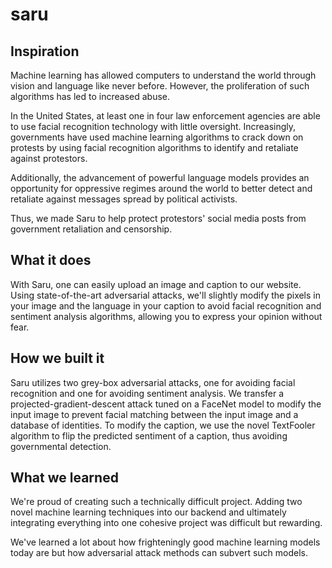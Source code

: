 # saru

## Inspiration

Machine learning has allowed computers to understand the world through vision and language like never before. However, the proliferation of such algorithms has led to increased abuse. 

In the United States, at least one in four law enforcement agencies are able to use facial recognition technology with little oversight. Increasingly, governments have used machine learning algorithms to crack down on protests by using facial recognition algorithms to identify and retaliate against protestors.

Additionally, the advancement of powerful language models provides an opportunity for oppressive regimes around the world to better detect and retaliate against messages spread by political activists.

Thus, we made Saru to help protect protestors' social media posts from government retaliation and censorship. 

## What it does

With Saru, one can easily upload an image and caption to our website. Using state-of-the-art adversarial attacks, we'll slightly modify the pixels in your image and the language in your caption to avoid facial recognition and sentiment analysis algorithms, allowing you to express your opinion without fear. 

## How we built it

Saru utilizes two grey-box adversarial attacks, one for avoiding facial recognition and one for avoiding sentiment analysis. We transfer a projected-gradient-descent attack tuned on a FaceNet model to modify the input image to prevent facial matching between the input image and a database of identities. To modify the caption, we use the novel TextFooler algorithm to flip the predicted sentiment of a caption, thus avoiding governmental detection.

## What we learned

We're proud of creating such a technically difficult project. Adding two novel machine learning techniques into our backend and ultimately integrating everything into one cohesive project was difficult but rewarding.

We've learned a lot about how frighteningly good machine learning models today are but how adversarial attack methods can subvert such models.
